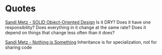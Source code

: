 # Quotes

[Sandi Metz - SOLID Object-Oriented Design](https://www.youtube.com/watch?v=v-2yFMzxqw)
Is it DRY?
Does it have one responsibility?
Does everything in it change at the same rate?
Does it depend on things that change less often than it does?

[Sandi Metz - Nothing is Something](https://www.youtube.com/watch?v=9lv2lBq6x4A)
Inheritance is for specialization, not for sharing code